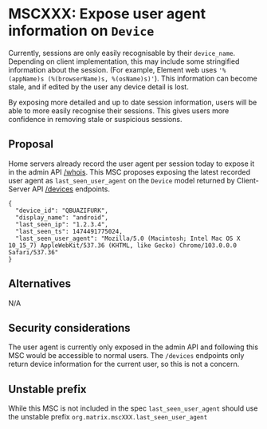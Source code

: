 # MSCXXX: Expose user agent information on `Device`

Currently, sessions are only easily recognisable by their `device_name`. Depending on client implementation, this may
include some stringified information about the session. (For example, Element web uses `'%(appName)s (%(browserName)s,
%(osName)s)'`). This information can become stale, and if edited by the user any device detail is lost.

By exposing more detailed and up to date session information, users will be able to more easily recognise their
sessions. This gives users  more confidence in removing stale or suspicious sessions.

## Proposal
Home servers already record the user agent per session today to expose it in the admin API
[/whois](https://spec.matrix.org/v1.3/client-server-api/#get_matrixclientv3adminwhoisuserid). This MSC proposes exposing
the latest recorded user agent as `last_seen_user_agent` on the `Device` model returned by Client-Server API
[/devices](https://spec.matrix.org/v1.3/client-server-api/#get_matrixclientv3devices) endpoints.

```jsonp
{
  "device_id": "QBUAZIFURK",
  "display_name": "android",
  "last_seen_ip": "1.2.3.4",
  "last_seen_ts": 1474491775024,
  "last_seen_user_agent": "Mozilla/5.0 (Macintosh; Intel Mac OS X 10_15_7) AppleWebKit/537.36 (KHTML, like Gecko) Chrome/103.0.0.0 Safari/537.36"
}
```

## Alternatives
N/A

## Security considerations
The user agent is currently only exposed in the admin API and following this MSC would be accessible to normal users.
The `/devices` endpoints only return device information for the current user, so this is not a concern.


## Unstable prefix
While this MSC is not included in the spec `last_seen_user_agent` should use the unstable prefix
`org.matrix.mscXXX.last_seen_user_agent`
